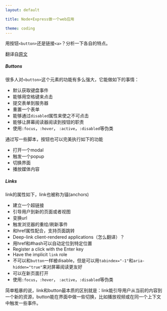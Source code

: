 ```yaml
---
layout: default

title: Node+Express做一个web应用

theme: coding
---
```


用按钮`<button>`还是链接`<a>`？分析一下各自的特点。

翻译自[原文](https://marcysutton.com/links-vs-buttons-in-modern-web-applications/)

##### Buttons

很多人对`<button>`这个元素的功能有多么强大，它能做如下的事情：

- 默认获取键盘事件
- 能够用空格键来点击
- 提交表单到服务器
- 重置一个表单
- 能够通过`disabled`属性来使之不可点击
- 能够让屏幕阅读器阅读到按钮的职责
- 使用`:focus`，`:hover`， `:active`，`:disabled`等伪类

通过写一些脚本，按钮也可以完美执行如下的功能

- 打开一个modal
- 触发一个popup
- 切换界面
- 播放媒体内容



##### Links

link的属性如下，link也被称为锚(anchors)

- 建立一个超链接
- 引导用户到新的页面或者视图
- 变换url
- 触发浏览器的重绘/刷新事件
- 和href属性配合，支持页面跳转
- Deep-link client-rendered applications（怎么翻译）？
- 用href和#hash可以自动定位到特定位置
- Register a click with the Enter key
- Have the implicit `link` role
- 不可以和`button`一样被disable，但是可以用`tabindex="-1"`和`aria-hidden="true"`来对屏幕阅读更友好
- 可以在新页面打开
- 使用`:focus`，`:hover`， `:active`，`:disabled`等伪类

简单粗暴的说，link和button最本质的区别就是：link能引导用户从当前的内容到一个新的资源，button能在界面中做一些切换，比如播放视频或在同一个上下文中触发一些事件。